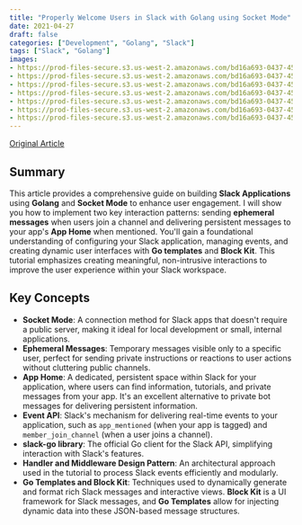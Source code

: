 ```yaml
---
title: "Properly Welcome Users in Slack with Golang using Socket Mode"
date: 2021-04-27
draft: false
categories: ["Development", "Golang", "Slack"]
tags: ["Slack", "Golang"]
images:
- https://prod-files-secure.s3.us-west-2.amazonaws.com/bd16a693-0437-45a1-9aec-255351a830a8/472b5470-55e8-4f4d-ab68-08d2bf3bee2b/19V15W8s7J8EA3R1yRdX-kQ.png
- https://prod-files-secure.s3.us-west-2.amazonaws.com/bd16a693-0437-45a1-9aec-255351a830a8/26247631-1e20-4880-96c2-d29c04322bee/0zsymSczBxr8eN5ht.gif
- https://prod-files-secure.s3.us-west-2.amazonaws.com/bd16a693-0437-45a1-9aec-255351a830a8/34158a03-d2f5-45b8-ac82-b3a4dc1495df/1uShXcoRp_llEwjIwRp3XBA.gif
- https://prod-files-secure.s3.us-west-2.amazonaws.com/bd16a693-0437-45a1-9aec-255351a830a8/abf73223-ff1a-423b-aa2b-95d4633ff73e/161GO_0msCKKY0wAEjQd69g.gif
- https://prod-files-secure.s3.us-west-2.amazonaws.com/bd16a693-0437-45a1-9aec-255351a830a8/ec0715a6-9ef7-4612-9739-9dae9ae3fc4b/1KQkfC9RaixLhShPGsMZAhg.gif
- https://prod-files-secure.s3.us-west-2.amazonaws.com/bd16a693-0437-45a1-9aec-255351a830a8/11762afb-7163-4b8c-9507-288acffe3cfa/0NraonvSZTZIKBfNG.gif
- https://prod-files-secure.s3.us-west-2.amazonaws.com/bd16a693-0437-45a1-9aec-255351a830a8/dd4676a5-0567-499f-82cc-38e6fcf3c36f/1rUbCH6NCWAztZCNRDDahRA.png
---
```


[Original Article](https://levelup.gitconnected.com/properly-welcome-users-in-slack-with-golang-using-socket-mode-9a206d30a34a)

## Summary

This article provides a comprehensive guide on building **Slack Applications** using **Golang** and **Socket Mode** to enhance user engagement. I will show you how to implement two key interaction patterns: sending **ephemeral messages** when users join a channel and delivering persistent messages to your app's **App Home** when mentioned. You'll gain a foundational understanding of configuring your Slack application, managing events, and creating dynamic user interfaces with **Go templates** and **Block Kit**. This tutorial emphasizes creating meaningful, non-intrusive interactions to improve the user experience within your Slack workspace.

## Key Concepts

*   **Socket Mode**: A connection method for Slack apps that doesn't require a public server, making it ideal for local development or small, internal applications.
*   **Ephemeral Messages**: Temporary messages visible only to a specific user, perfect for sending private instructions or reactions to user actions without cluttering public channels.
*   **App Home**: A dedicated, persistent space within Slack for your application, where users can find information, tutorials, and private messages from your app. It's an excellent alternative to private bot messages for delivering persistent information.
*   **Event API**: Slack's mechanism for delivering real-time events to your application, such as `app_mentioned` (when your app is tagged) and `member_join_channel` (when a user joins a channel).
*   **slack-go library**: The official Go client for the Slack API, simplifying interaction with Slack's features.
*   **Handler and Middleware Design Pattern**: An architectural approach used in the tutorial to process Slack events efficiently and modularly.
*   **Go Templates and Block Kit**: Techniques used to dynamically generate and format rich Slack messages and interactive views. **Block Kit** is a UI framework for Slack messages, and **Go Templates** allow for injecting dynamic data into these JSON-based message structures.
